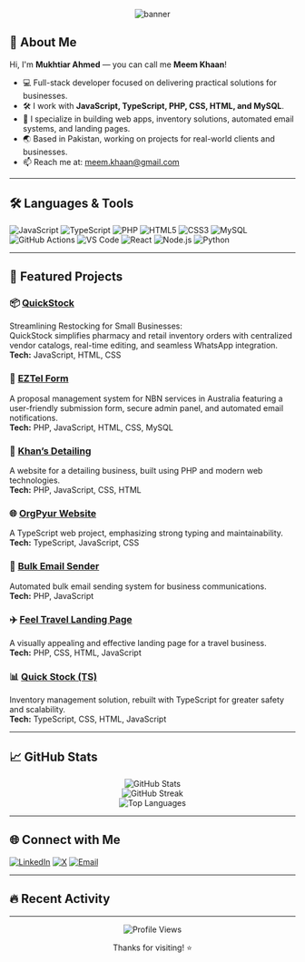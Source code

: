 <!-- Profile Banner -->
<p align="center">
  <img src="https://capsule-render.vercel.app/api?type=waving&color=0:4F8CFF,100:1B1F23&height=200&section=header&text=Hi!%20I'm%20Mukhtiar%20Ahmed%20(Meem%20Khaan)&fontSize=36&fontAlignY=40&desc=Welcome%20to%20my%20GitHub%20profile%20👋&descAlignY=60" alt="banner"/>
</p>

## 👋 About Me

Hi, I'm **Mukhtiar Ahmed** — you can call me **Meem Khaan**!

- 💻 Full-stack developer focused on delivering practical solutions for businesses.
- 🛠 I work with **JavaScript, TypeScript, PHP, CSS, HTML, and MySQL**.
- 🚀 I specialize in building web apps, inventory solutions, automated email systems, and landing pages.
- 🌏 Based in Pakistan, working on projects for real-world clients and businesses.
- 📫 Reach me at: meem.khaan@gmail.com

---

## 🛠️ Languages & Tools

![JavaScript](https://img.shields.io/badge/-JavaScript-333?style=flat&logo=javascript)
![TypeScript](https://img.shields.io/badge/-TypeScript-333?style=flat&logo=typescript)
![PHP](https://img.shields.io/badge/-PHP-333?style=flat&logo=php)
![HTML5](https://img.shields.io/badge/-HTML5-333?style=flat&logo=html5)
![CSS3](https://img.shields.io/badge/-CSS3-333?style=flat&logo=css3)
![MySQL](https://img.shields.io/badge/-MySQL-333?style=flat&logo=mysql)
![GitHub Actions](https://img.shields.io/badge/-GitHub%20Actions-333?style=flat&logo=githubactions)
![VS Code](https://img.shields.io/badge/-VSCode-333?style=flat&logo=visualstudiocode)
![React](https://img.shields.io/badge/-React-333?style=flat&logo=react)
![Node.js](https://img.shields.io/badge/-Node.js-333?style=flat&logo=node.js)
![Python](https://img.shields.io/badge/-Python-333?style=flat&logo=python)

---

## 🚩 Featured Projects

### 📦 [QuickStock](https://github.com/Meemkhaan/QuickStock)
Streamlining Restocking for Small Businesses:  
QuickStock simplifies pharmacy and retail inventory orders with centralized vendor catalogs, real-time editing, and seamless WhatsApp integration.  
**Tech:** JavaScript, HTML, CSS

### 📑 [EZTel Form](https://github.com/Meemkhaan/eztel_form)
A proposal management system for NBN services in Australia featuring a user-friendly submission form, secure admin panel, and automated email notifications.  
**Tech:** PHP, JavaScript, HTML, CSS, MySQL

### 🧼 [Khan’s Detailing](https://github.com/Meemkhaan/KhansDetailing)
A website for a detailing business, built using PHP and modern web technologies.  
**Tech:** PHP, JavaScript, CSS, HTML

### 🌐 [OrgPyur Website](https://github.com/Meemkhaan/orgpyur-website)
A TypeScript web project, emphasizing strong typing and maintainability.  
**Tech:** TypeScript, JavaScript, CSS

### 📧 [Bulk Email Sender](https://github.com/Meemkhaan/BulkEmailSender)
Automated bulk email sending system for business communications.  
**Tech:** PHP, JavaScript

### ✈️ [Feel Travel Landing Page](https://github.com/Meemkhaan/FeelTravelLandingPage)
A visually appealing and effective landing page for a travel business.  
**Tech:** PHP, CSS, HTML, JavaScript

### 📊 [Quick Stock (TS)](https://github.com/Meemkhaan/quick-stock)
Inventory management solution, rebuilt with TypeScript for greater safety and scalability.  
**Tech:** TypeScript, CSS, HTML, JavaScript

---

## 📈 GitHub Stats

<p align="center">
  <img src="https://github-readme-stats.vercel.app/api?username=Meemkhaan&show_icons=true&theme=github_dark" alt="GitHub Stats" />
  <br>
  <img src="https://github-readme-streak-stats.herokuapp.com/?user=Meemkhaan&theme=github-dark" alt="GitHub Streak" />
  <br>
  <img src="https://github-readme-stats.vercel.app/api/top-langs/?username=Meemkhaan&layout=compact&theme=github_dark" alt="Top Languages" />
</p>

---

## 🌐 Connect with Me

[![LinkedIn](https://img.shields.io/badge/-LinkedIn-333?style=flat&logo=linkedin)](https://www.linkedin.com/in/meemkhaan)
[![X](https://img.shields.io/badge/-X-333?style=flat&logo=x)](https://x.com/meeemk)
[![Email](https://img.shields.io/badge/-Email-333?style=flat&logo=gmail)](mailto:meem.khaan@gmail.com)

---

## 🔥 Recent Activity

<!--START_SECTION:activity-->
<!--END_SECTION:activity-->

---

<p align="center">
  <img src="https://komarev.com/ghpvc/?username=Meemkhaan&color=blueviolet&style=flat-square&label=Profile+Views" alt="Profile Views" />
</p>

<p align="center">Thanks for visiting! ⭐️</p>

